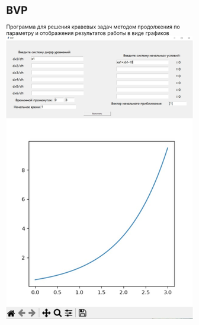 # BVP
Программа для решения кравевых задач методом продолжения по параметру и отображения результатов работы в виде графиков
![alt text](https://github.com/Dormitori/BVP/blob/main/1.jpg?raw=true)
![alt text](https://github.com/Dormitori/BVP/blob/main/2.jpg?raw=true)
